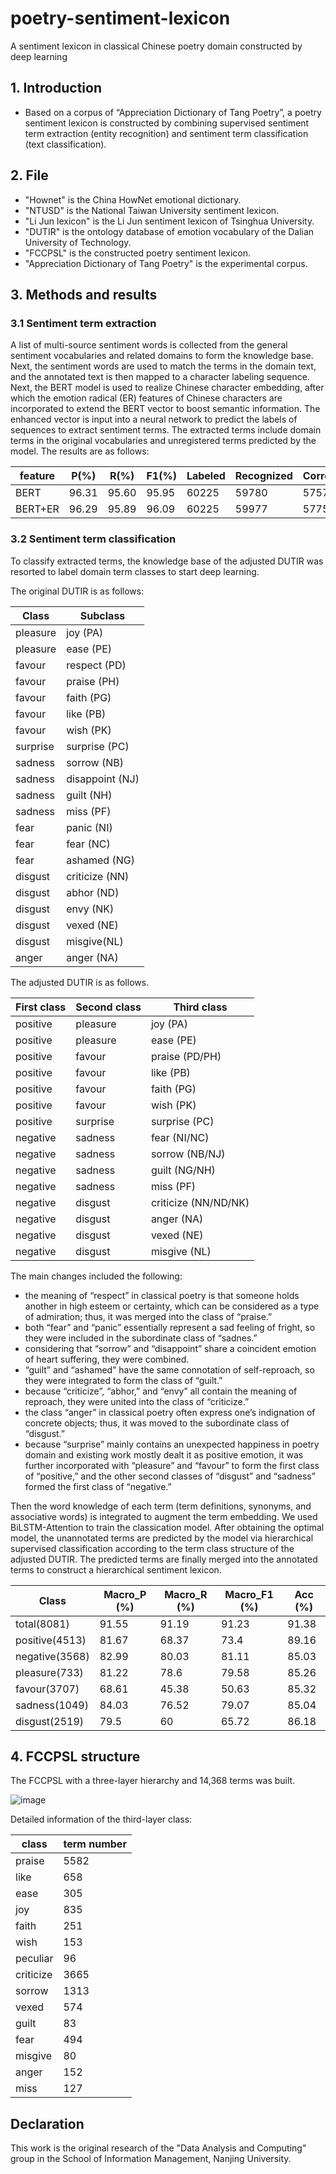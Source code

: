 # poetry-sentiment-lexicon
A sentiment lexicon in classical Chinese poetry domain constructed by deep learning

## 1. Introduction
- Based on a corpus of “Appreciation Dictionary of Tang Poetry”, a poetry sentiment lexicon is constructed by combining supervised sentiment term extraction (entity recognition) and sentiment term classification (text classification). 

## 2. File
- "Hownet" is the China HowNet emotional dictionary.
- "NTUSD" is the National Taiwan University sentiment lexicon.
- "Li Jun lexicon" is the Li Jun sentiment lexicon of Tsinghua University.
- "DUTIR" is the ontology database of emotion vocabulary of the Dalian University of Technology.
- "FCCPSL" is the constructed poetry sentiment lexicon.
- "Appreciation Dictionary of Tang Poetry" is the experimental corpus.

## 3. Methods and results
### 3.1 Sentiment term extraction
A list of multi-source sentiment words is collected from the general sentiment vocabularies and related domains to form the knowledge base. Next, the sentiment words are used to match the terms in the domain text, and the annotated text is then mapped to a character labeling sequence. Next, the BERT model is used to realize Chinese character embedding, after which the emotion radical (ER) features of Chinese characters are incorporated to extend the BERT vector to boost semantic information. The enhanced vector is input into a neural network to predict the labels of sequences to extract sentiment terms. The extracted terms include domain terms in the original vocabularies and unregistered terms predicted by the model. The results are as follows:


|feature|P(%)|R(%)|F1(%)|Labeled|Recognized|Correct|  
|------|---|---|---|---|---|---|
|BERT|96.31|95.60|95.95|60225|59780|57574|
|BERT+ER|96.29|95.89|96.09|60225|59977|57750|


### 3.2 Sentiment term classification
To classify extracted terms, the knowledge base of the adjusted DUTIR was resorted to label domain term classes to start deep learning. 

The original DUTIR is as follows:

|Class|Subclass
|------|---|
|pleasure|joy (PA)|
|pleasure|ease (PE)|
|favour|respect (PD)|
|favour|praise (PH)|
|favour|faith (PG)|
|favour|like (PB)|
|favour|wish (PK)|
|surprise|surprise (PC)|
|sadness|sorrow (NB)|
|sadness|disappoint (NJ)|
|sadness|guilt (NH)|
|sadness|miss (PF)|
|fear|panic (NI)|
|fear|fear (NC)|
|fear|ashamed (NG)|
|disgust|criticize (NN)|
|disgust|abhor (ND)|
|disgust|envy (NK)|
|disgust|vexed (NE)|
|disgust|misgive(NL)|
|anger|anger (NA)|

The adjusted DUTIR is as follows.

First class|Second class|Third class
|------|---|---|
|positive|pleasure|joy (PA)
|positive|pleasure|ease (PE)
|positive|favour|praise (PD/PH)
|positive|favour|like (PB)
|positive|favour|faith (PG)
|positive|favour|wish (PK)
|positive|surprise|surprise (PC)
|negative|sadness|fear (NI/NC)
|negative|sadness|sorrow (NB/NJ)
|negative|sadness|guilt (NG/NH)
|negative|sadness|miss (PF)
|negative|disgust|criticize (NN/ND/NK)
|negative|disgust|anger (NA)
|negative|disgust|vexed (NE)
|negative|disgust|misgive (NL)

The main changes included the following: 
- the meaning of “respect” in classical poetry is that someone holds another in high esteem or certainty, which can be considered as a type of admiration; thus, it was merged into the class of “praise.”
- both “fear” and “panic” essentially represent a sad feeling of fright, so they were included in the subordinate class of “sadnes.”
- considering that “sorrow” and “disappoint” share a coincident emotion of heart suffering, they were combined.
- “guilt” and “ashamed” have the same connotation of self-reproach, so they were integrated to form the class of “guilt.”
- because “criticize”, “abhor,” and “envy” all contain the meaning of reproach, they were united into the class of “criticize.”
- the class “anger” in classical poetry often express one’s indignation of concrete objects; thus, it was moved to the subordinate class of “disgust.” 
- because “surprise” mainly contains an unexpected happiness in poetry domain and existing work mostly dealt it as positive emotion, it was further incorporated with “pleasure” and “favour” to form the first class of “positive,” and the other second classes of “disgust” and “sadness” formed the first class of “negative.” 

Then the word knowledge of each term (term definitions, synonyms, and associative words) is integrated to augment the term embedding. We used BiLSTM-Attention to train the classication model. After obtaining the optimal model, the unannotated terms are predicted by the model via hierarchical supervised classification according to the term class structure of the adjusted DUTIR. The predicted terms are finally merged into the annotated terms to construct a hierarchical sentiment lexicon.


|Class|Macro_P (%)|Macro_R (%)|Macro_F1 (%)|Acc (%)|
|------|---|---|---|---|
|total(8081)|91.55|91.19|91.23|91.38|
|positive(4513)|81.67|68.37|73.4|89.16|
|negative(3568)|82.99|80.03|81.11|85.03|
|pleasure(733)|81.22|78.6|79.58|85.26|
|favour(3707)|68.61|45.38|50.63|85.32|
|sadness(1049)|84.03|76.52|79.07|85.04|
|disgust(2519)|79.5|60|65.72|86.18|


## 4. FCCPSL structure
The FCCPSL with a three-layer hierarchy and 14,368 terms was built.

![image](https://user-images.githubusercontent.com/55570101/157238183-f34a7bfc-6b47-445d-8327-05ea7fcd66fb.png)

Detailed information of the third-layer class:

|class|term number|  
|------|---|
|praise |5582|
|like |658|
|ease |305|
|joy |835|
|faith |251|
|wish |153|
|peculiar |96|
|criticize |3665|
|sorrow |1313|
|vexed |574|
|guilt |83|
|fear |494|
|misgive |80|
|anger |152|
|miss |127|

## Declaration
This work is the original research of the "Data Analysis and Computing" group in the School of Information Management, Nanjing University.

